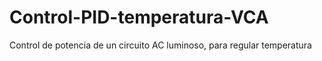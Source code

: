 # Control-PID-temperatura-VCA
Control de potencia de un circuito AC luminoso, para regular temperatura
